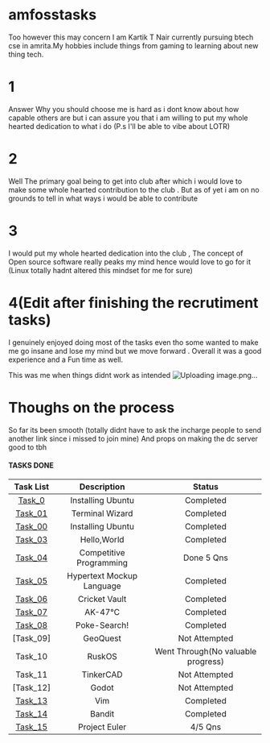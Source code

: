 # amfosstasks

Too however this may concern I am Kartik T Nair currently pursuing btech cse in amrita.My hobbies include things from gaming to learning about new thing tech.


# 1 
Answer Why you should choose me is hard as i dont know about how capable others are but i can assure you that i am willing to put my whole hearted dedication to what i do
(P.s I'll be able to vibe about LOTR)

# 2
Well The primary goal being to get into club after which i would love to make some whole hearted contribution to the club . But as of yet i am on no grounds to tell in what ways i would be able to contribute

# 3 
I would put my whole hearted dedication into the club , The concept of Open source software really peaks my mind hence would love to go for it
(Linux totally hadnt altered this mindset for me for sure)

# 4(Edit after finishing the recrutiment tasks)
I genuinely enjoyed doing most of the tasks even tho some wanted to make me go insane and lose my mind but we move forward . Overall it was a good experience and a Fun time as well.

This was me when things didnt work as intended
![Uploading image.png…]()




# Thoughs on the process 
So far its been smooth 
(totally didnt have to ask the incharge people to send another link since i missed to join mine)
And props on making the dc server good to tbh  



#### TASKS DONE

| Task List | Description | Status |
| :-:       | :-:         | :-:    |
| [Task_0](https://github.com/Unkn0wn-M4ster/amfosstasks/edit/main/tasks/task0)   | Installing Ubuntu | Completed |
| [Task_01](https://github.com/Unkn0wn-M4ster/amfosstasks/edit/main/tasks/Task01)   | Terminal Wizard | Completed |
| [Task_00](https://github.com/Unkn0wn-M4ster/amfosstasks/edit/main/tasks/Task02)   | Installing Ubuntu | Completed |
| [Task_03](https://github.com/Unkn0wn-M4ster/amfosstasks/edit/main/tasks/Task03)   | Hello,World | Completed |
| [Task_04](https://github.com/Unkn0wn-M4ster/amfosstasks/edit/main/tasks/Task04)   | Competitive Programming |Done 5 Qns|
| [Task_05](https://github.com/Unkn0wn-M4ster/amfosstasks/edit/main/tasks/Task05)   | Hypertext Mockup Language | Completed |
| [Task_06](https://github.com/Unkn0wn-M4ster/amfosstasks/edit/main/tasks/Task06)   | Cricket Vault | Completed |
| [Task_07](https://github.com/Unkn0wn-M4ster/amfosstasks/edit/main/tasks/Task07)   |  AK-47℃ | Completed |
| [Task_08](https://github.com/Unkn0wn-M4ster/amfosstasks/edit/main/tasks/Task08)   | Poke-Search! | Completed |
| [Task_09]  | GeoQuest | Not Attempted |
| Task_10  |  RuskOS |Went Through(No valuable progress)|
| Task_11  |  TinkerCAD |Not Attempted|
| [Task_12]|  Godot | Not Attempted|
| [Task_13](https://github.com/Unkn0wn-M4ster/amfosstasks/edit/main/tasks/Task13)   |  Vim | Completed |
| [Task_14](https://github.com/Unkn0wn-M4ster/amfosstasks/edit/main/tasks/Task14)   |  Bandit | Completed |
| [Task_15](https://github.com/Unkn0wn-M4ster/amfosstasks/tree/main/tasks/task15)   | Project Euler| 4/5 Qns|



